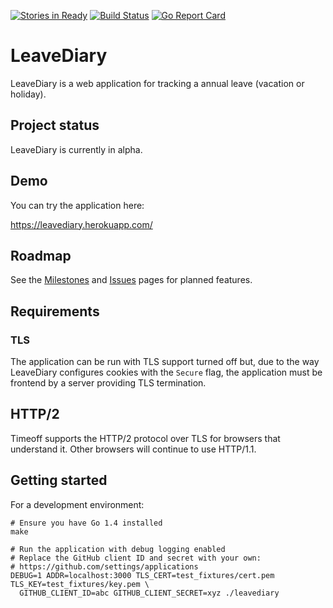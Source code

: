 [![Stories in Ready](https://badge.waffle.io/mattbostock/leavediary.png?label=ready&title=Ready)](https://waffle.io/mattbostock/leavediary)
[![Build Status](https://travis-ci.org/mattbostock/leavediary.svg?branch=master)](https://travis-ci.org/mattbostock/leavediary)
[![Go Report Card](http://goreportcard.com/badge/mattbostock/leavediary)](http://goreportcard.com/report/mattbostock/leavediary)

# LeaveDiary

LeaveDiary is a web application for tracking a annual leave (vacation or holiday).

## Project status

LeaveDiary is currently in alpha.

## Demo

You can try the application here:

https://leavediary.herokuapp.com/

## Roadmap

See the [Milestones](https://github.com/mattbostock/leavediary/milestones) and
[Issues](https://github.com/mattbostock/leavediary/issues) pages for planned
features.

## Requirements

### TLS

The application can be run with TLS support turned off but, due to the way
LeaveDiary configures cookies with the `Secure` flag, the application must be
frontend by a server providing TLS termination.

## HTTP/2

Timeoff supports the HTTP/2 protocol over TLS for browsers that understand it.
Other browsers will continue to use HTTP/1.1.

## Getting started

For a development environment:

    # Ensure you have Go 1.4 installed
    make

    # Run the application with debug logging enabled
    # Replace the GitHub client ID and secret with your own:
    # https://github.com/settings/applications
    DEBUG=1 ADDR=localhost:3000 TLS_CERT=test_fixtures/cert.pem TLS_KEY=test_fixtures/key.pem \
      GITHUB_CLIENT_ID=abc GITHUB_CLIENT_SECRET=xyz ./leavediary
